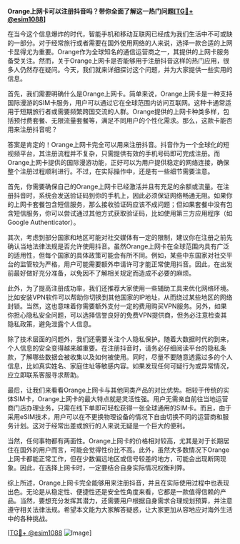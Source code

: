 **Orange上网卡可以注册抖音吗？带你全面了解这一热门问题[[TG💪+ @esim1088](https://t.me/s/esim1088)]**

在当今这个信息爆炸的时代，智能手机和移动互联网已经成为我们生活中不可或缺的一部分。对于经常旅行或者需要在国外使用网络的人来说，选择一款合适的上网卡显得尤为重要。Orange作为全球知名的通信运营商之一，其提供的上网卡服务备受关注。然而，关于Orange上网卡是否能够用于注册抖音这样的热门应用，很多人仍然存在疑问。今天，我们就来详细探讨这个问题，并为大家提供一些实用的信息。

首先，我们需要明确什么是Orange上网卡。简单来说，Orange上网卡是一种支持国际漫游的SIM卡服务，用户可以通过它在全球范围内访问互联网。这种卡通常适用于短期旅行者或需要频繁跨国交流的人群。Orange提供的上网卡种类多样，包括预付费套餐、无限流量套餐等，满足不同用户的个性化需求。那么，这款卡能否用来注册抖音呢？

答案是肯定的！Orange上网卡完全可以用来注册抖音。抖音作为一个全球化的短视频平台，其注册流程并不复杂，只需提供有效的手机号码即可完成注册。而Orange上网卡提供的国际漫游功能，正好可以为用户提供稳定的网络连接，确保整个注册过程顺利进行。不过，在实际操作中，还是有一些细节需要注意。

首先，你需要确保自己的Orange上网卡已经激活并且有充足的余额或流量。在注册抖音时，系统会发送验证码到你的手机上，因此必须保证网络畅通无阻。如果你的上网卡套餐包含短信服务，那么接收验证码应该不成问题；但如果套餐中没有包含短信服务，你可以尝试通过其他方式获取验证码，比如使用第三方应用程序（如Google Authenticator）。

其次，考虑到部分国家和地区可能对社交媒体有一定的限制，建议你在注册之前先确认当地法律法规是否允许使用抖音。虽然Orange上网卡在全球范围内具有广泛的适用性，但每个国家的具体政策可能会有所不同。例如，某些中东国家对社交平台的监管较为严格，用户可能需要额外申请许可才能正常使用抖音。因此，在出发前最好做好充分准备，以免因不了解相关规定而造成不必要的麻烦。

此外，为了提高注册成功率，我们还推荐大家使用一些辅助工具来优化网络环境。比如安装VPN软件可以帮助你切换到其他国家的IP地址，从而绕过某些地区的网络封锁。当然，这也意味着你需要额外支付一定的费用购买VPN服务。另外，如果你担心隐私安全问题，可以选择信誉良好的免费VPN提供商，但务必注意检查其隐私政策，避免泄露个人信息。

除了技术层面的问题外，我们还需要关注个人隐私保护。随着大数据时代的到来，个人信息的安全变得越来越重要。在注册抖音时，请务必仔细阅读平台的隐私条款，了解哪些数据会被收集以及如何被使用。同时，尽量不要随意透露过多的个人信息，比如真实姓名、家庭住址等敏感内容。如果发现任何可疑行为或异常情况，应立即联系客服寻求帮助。

最后，让我们来看看Orange上网卡与其他同类产品的对比优势。相较于传统的实体SIM卡，Orange上网卡的最大特点就是灵活性强。用户无需亲自前往当地运营商门店办理业务，只需在线下单即可轻松获得一张全球通用的SIM卡。而且，由于采用eSIM技术，用户可以在不更换物理设备的情况下自由切换不同的运营商和服务计划。这对于经常出差或旅行的人来说无疑是一个巨大的便利。

当然，任何事物都有两面性。Orange上网卡的价格相对较高，尤其是对于长期居住在国外的用户而言，可能会觉得性价比不高。此外，虽然大多数情况下Orange上网卡都能正常工作，但在少数偏远地区或信号较差的地方，可能会出现断网现象。因此，在选择上网卡时，一定要结合自身实际情况权衡利弊。

综上所述，Orange上网卡完全能够用来注册抖音，并且在实际使用过程中也表现出色。无论是从稳定性、便捷性还是安全性角度来看，它都是一款值得信赖的产品。当然，要想充分发挥其潜力，还需要用户根据自身需求合理规划预算，并注意遵守相关法律法规。希望本文能为大家解答疑惑，让大家更加从容地应对海外生活中的各种挑战。

[[TG💪+ @esim1088](https://t.me/s/esim1088) ![Image](https://i.postimg.cc/4NQfJmqS/Snipaste-2025-05-13-00-14-12.png)]